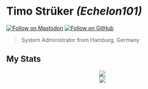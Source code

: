 # Timo Strüker _(Echelon101)_
[![Follow on Mastodon](https://img.shields.io/mastodon/follow/27?domain=https%3A%2F%2Fmastodon.1in1.net&label=Follow%20%40timo%401in1.net&style=social)](https://mastodon.1in1.net/@timo)
[![Follow on GitHub](https://img.shields.io/github/followers/Echelon101?style=social&label=Follow%20on%20GitHub)](https://github.com/Echelon101)

> System Administrator from Hamburg, Germany

## My Stats

<p align="center">
<img src="https://github-readme-stats.vercel.app/api?username=Echelon101&count_private=true&show_icons=true&title_color=4e9bc6&theme=dark&bg_color=141b32,0f1324,0a0c19&hide_border=true" /><br/>
<img src="https://github-readme-stats.vercel.app/api/top-langs/?username=Echelon101&title_color=4e9bc6&theme=dark&layout=compact&bg_color=141b32,0f1324,0a0c19&hide_border=true" />
</p>


<!--
**Echelon101/Echelon101** is a ✨ _special_ ✨ repository because its `README.md` (this file) appears on your GitHub profile.

Here are some ideas to get you started:

- 🔭 I’m currently working on ...
- 🌱 I’m currently learning ...
- 👯 I’m looking to collaborate on ...
- 🤔 I’m looking for help with ...
- 💬 Ask me about ...
- 📫 How to reach me: ...
- 😄 Pronouns: ...
- ⚡ Fun fact: ...
-->
